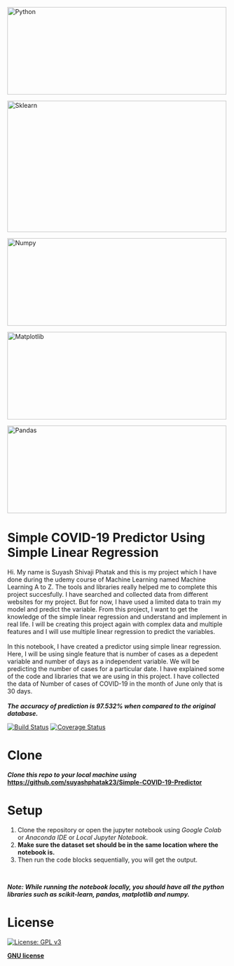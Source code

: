 <a href="https://python.org"><img src="https://www.python.org/static/community_logos/python-logo-master-v3-TM.png" title="Python" width="500px" height="200px" alt="Python"></a>

<a href="https://scikit-learn.org"><img src="https://upload.wikimedia.org/wikipedia/commons/thumb/0/05/Scikit_learn_logo_small.svg/800px-Scikit_learn_logo_small.svg.png" title="scikit-learn" width="500px" height="300px" alt="Sklearn"></a>

<a href="https://numpy.org"><img src="https://upload.wikimedia.org/wikipedia/commons/thumb/1/1a/NumPy_logo.svg/775px-NumPy_logo.svg.png" title="Numpy" width="500px" height="200px" alt="Numpy"></a>

<a href="https://matplotlib.org"><img src="https://matplotlib.org/_static/logo2_compressed.svg" title="Matplotlib" width="500px" height="200px" alt="Matplotlib"></a>

<a href="https://pandas.pydata.org/"><img src="https://upload.wikimedia.org/wikipedia/commons/thumb/e/ed/Pandas_logo.svg/1200px-Pandas_logo.svg.png" title="Pandas" width="500px" height="200px" alt="Pandas"></a>

# Simple COVID-19 Predictor Using Simple Linear Regression
Hi. My name is Suyash Shivaji Phatak and this is my project which I have done during the udemy course of Machine Learning named Machine Learning A to Z. The tools and libraries really helped me to complete this project succesfully. I have searched and collected data from different websites for my project. But for now, I have used a limited data to train my model and predict the variable. From this project, I want to get the knowledge of the simple linear regression and understand and implement in real life. I will be creating this project again with complex data and multiple features and I will use multiple linear regression to predict the variables.
<br><br>
In this notebook, I have created a predictor using simple linear regression. Here, I will be using single feature that is number of cases as a depedent variable and number of days as a independent variable. We will be predicting the number of cases for a particular date. I have explained some of the code and libraries that we are using in this project. I have collected the data of Number of cases of COVID-19 in the month of June only that is 30 days.
<br><br>
***The accuracy of prediction is 97.532% when compared to the original database.***

[![Build Status](http://img.shields.io/travis/badges/badgerbadgerbadger.svg?style=flat-square)](https://travis-ci.org/badges/badgerbadgerbadger)
[![Coverage Status](http://img.shields.io/coveralls/badges/badgerbadgerbadger.svg?style=flat-square)](https://coveralls.io/r/badges/badgerbadgerbadger)

# Clone

***Clone this repo to your local machine using*** **https://github.com/suyashphatak23/Simple-COVID-19-Predictor**

# Setup
1. Clone the repository or open the jupyter notebook using *Google Colab* or *Anaconda IDE* or *Local Jupyter Notebook*.
2. **Make sure the dataset set should be in the same location where the notebook is.**
3. Then run the code blocks sequentially, you will get the output.
<br>

***Note: While running the notebook locally, you should have all the python libraries such as scikit-learn, pandas, matplotlib and numpy.***

# License

[![License: GPL v3](https://img.shields.io/badge/License-GPLv3-blue.svg)](https://www.gnu.org/licenses/gpl-3.0)

**[GNU license](https://opensource.org/licenses/gpl-license)**
